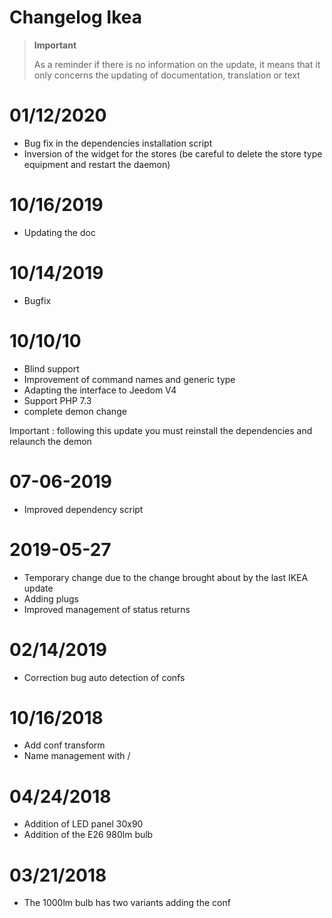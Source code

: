 # Changelog Ikea

>**Important**
>
>As a reminder if there is no information on the update, it means that it only concerns the updating of documentation, translation or text

# 01/12/2020

- Bug fix in the dependencies installation script
- Inversion of the widget for the stores (be careful to delete the store type equipment and restart the daemon)

# 10/16/2019

- Updating the doc

# 10/14/2019

- Bugfix

# 10/10/10

- Blind support
- Improvement of command names and generic type
- Adapting the interface to Jeedom V4
- Support PHP 7.3
- complete demon change

Important : following this update you must reinstall the dependencies and relaunch the demon

# 07-06-2019

- Improved dependency script

# 2019-05-27

- Temporary change due to the change brought about by the last IKEA update
- Adding plugs
- Improved management of status returns

# 02/14/2019

- Correction bug auto detection of confs

# 10/16/2018
- Add conf transform
- Name management with /

# 04/24/2018

- Addition of LED panel 30x90
- Addition of the E26 980lm bulb

# 03/21/2018

- The 1000lm bulb has two variants adding the conf
